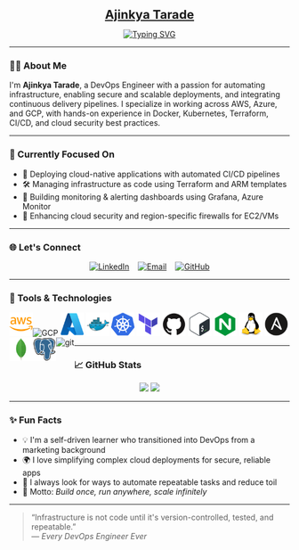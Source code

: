 <p align="center">
  <b><a href="https://github.com/11Ajinkya" style="font-size: 22px;">Ajinkya Tarade</a></b>
</p>

<p align="center">
  <a href="#"><img src="https://readme-typing-svg.demolab.com?font=Fira+Code&duration=3000&pause=1000&color=00F7FF&center=true&vCenter=true&width=435&lines=Experienced+DevOps+Engineer;Cloud+%7C+CI%2FCD+%7C+Automation+%7C+Monitor;AWS+%7C+Azure+%7C+GCP+Expert;Passionate+about+Kubernetes+and+Terraform;Always+learning+and+optimizing" alt="Typing SVG" /></a>
</p>

---

### 👨‍💻 About Me

I'm **Ajinkya Tarade**, a DevOps Engineer with a passion for automating infrastructure, enabling secure and scalable deployments, and integrating continuous delivery pipelines. I specialize in working across AWS, Azure, and GCP, with hands-on experience in Docker, Kubernetes, Terraform, CI/CD, and cloud security best practices.

---

### 🧠 Currently Focused On

- 🚀 Deploying cloud-native applications with automated CI/CD pipelines
- 🛠️ Managing infrastructure as code using Terraform and ARM templates
- 🧪 Building monitoring & alerting dashboards using Grafana, Azure Monitor
- 🔐 Enhancing cloud security and region-specific firewalls for EC2/VMs

---

### 🌐 Let's Connect

<p align="center">
  <a href="www.linkedin.com/in/ajinkya-tarade-671506180/"><img width="32px" alt="LinkedIn" title="LinkedIn" src="https://i.imgur.com/yRpa1dQ.png"/></a>
  &#8287;&#8287;
  <a href="mailto:ajinkya.dtarade@gmail.com"><img width="32px" alt="Email" title="Email" src="https://img.icons8.com/ios-filled/50/000000/email.png"/></a>
  &#8287;&#8287;
  <a href="https://github.com/11Ajinkya"><img width="32px" alt="GitHub" title="GitHub" src="https://cdn-icons-png.flaticon.com/512/25/25231.png"/></a>
</p>

---

### 🔧 Tools & Technologies

<p align="left">
  <a href="https://aws.amazon.com" target="_blank"><img align="left" alt="AWS" height="42px" src="https://github.com/devicons/devicon/raw/master/icons/amazonwebservices/amazonwebservices-plain-wordmark.svg"></a>
  <img src="https://www.vectorlogo.zone/logos/google_cloud/google_cloud-icon.svg" height="42" alt="GCP"/>
  <img src="https://raw.githubusercontent.com/devicons/devicon/master/icons/azure/azure-original.svg" height="42" alt="Azure"/>
  <img src="https://raw.githubusercontent.com/devicons/devicon/master/icons/docker/docker-original.svg" height="42" alt="Docker"/>
  <img src="https://raw.githubusercontent.com/devicons/devicon/master/icons/kubernetes/kubernetes-plain.svg" height="42" alt="Kubernetes"/>
  <img src="https://raw.githubusercontent.com/devicons/devicon/master/icons/terraform/terraform-original.svg" height="42" alt="Terraform"/>
  <img src="https://raw.githubusercontent.com/devicons/devicon/master/icons/github/github-original.svg" height="42" alt="GitHub"/>
  <img src="https://raw.githubusercontent.com/devicons/devicon/master/icons/bash/bash-original.svg" height="42" alt="Bash"/>
  <img src="https://raw.githubusercontent.com/devicons/devicon/master/icons/nginx/nginx-original.svg" height="42" alt="Nginx"/>
  <img src="https://raw.githubusercontent.com/devicons/devicon/master/icons/linux/linux-original.svg" height="42" alt="Linux"/>
  <img src="https://raw.githubusercontent.com/devicons/devicon/master/icons/ansible/ansible-original.svg" height="42" alt="Ansible"/>
  <a href="https://www.mongodb.com/" target="_blank"><img align="left" alt="MongoDB" height="42px" src="https://raw.githubusercontent.com/devicons/devicon/master/icons/mongodb/mongodb-original.svg"></a>
  <a href="https://www.postgresql.org" target="_blank"><img align="left" alt="PostgreSQL" height="42px" src="https://raw.githubusercontent.com/devicons/devicon/master/icons/postgresql/postgresql-original.svg"></a>
  <a href="https://git-scm.com/" target="_blank"> <img src="https://raw.githubusercontent.com/rahul-jha98/github_readme_icons/main/language_and_tools/square/git-scm/git-scm.svg" align="left" alt="git" height='42px'/> </a>
</p>

---

### 📈 GitHub Stats

<p align="center">
  <img src="https://github-readme-stats.vercel.app/api?username=11Ajinkya&show_icons=true&theme=tokyonight&count_private=true" />
  <img src="https://github-readme-streak-stats.herokuapp.com/?user=11Ajinkya&theme=tokyonight" />
</p>

---

### ✨ Fun Facts

- 💡 I'm a self-driven learner who transitioned into DevOps from a marketing background
- 🌍 I love simplifying complex cloud deployments for secure, reliable apps
- 🧠 I always look for ways to automate repeatable tasks and reduce toil
- 🎯 Motto: *Build once, run anywhere, scale infinitely*

---

> “Infrastructure is not code until it's version-controlled, tested, and repeatable.”  
> — *Every DevOps Engineer Ever*
